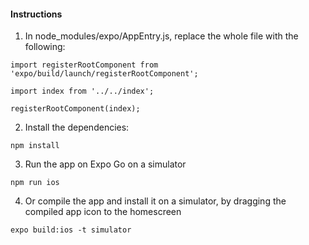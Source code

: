 #### Instructions
1.  In node_modules/expo/AppEntry.js, replace the whole file with the following:
```
import registerRootComponent from 'expo/build/launch/registerRootComponent';

import index from '../../index';

registerRootComponent(index);
```
2.  Install the dependencies:
```
npm install
```
3.  Run the app on Expo Go on a simulator
```
npm run ios
```
4.  Or compile the app and install it on a simulator, by dragging the compiled app icon to the homescreen
```
expo build:ios -t simulator
```
